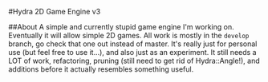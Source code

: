 #Hydra 2D Game Engine v3

##About
A simple and currently stupid game engine I'm working on. Eventually it will allow
simple 2D games. All work is mostly in the `develop` branch, go check that one out
instead of master. It's really just for personal use (but feel free to use it...),
and also just as an experiment. It still needs a LOT of work, refactoring, pruning
(still need to get rid of Hydra::Angle!), and additions before it actually
resembles something useful.
